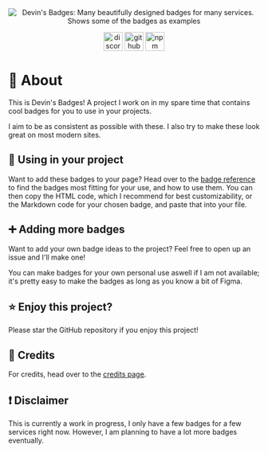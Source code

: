 <div align="center">
<img alt="Devin's Badges: Many beautifully designed badges for many services. Shows some of the badges as examples" src="https://cdn.jsdelivr.net/npm/@intergrav/devins-badges@2/assets/branding/banner_512h.png"></a>

<a href="https://discord.gg/36Tv44cYte"><img alt="discord-plural" height="38" src="https://cdn.jsdelivr.net/npm/@intergrav/devins-badges@2/assets/compact/social/discord-plural_vector.svg"></a>
<a href="https://github.com/intergrav/devins-badges"><img alt="github" height="38" src="https://cdn.jsdelivr.net/npm/@intergrav/devins-badges@2/assets/compact/available/github_vector.svg"></a>
<a href="https://www.npmjs.com/package/@intergrav/devins-badges"><img alt="npm" height="38" src="https://cdn.jsdelivr.net/npm/@intergrav/devins-badges@2/assets/compact/available/npm_vector.svg"></a>
</div>

# 🏅 About

This is Devin's Badges! A project I work on in my spare time that contains cool badges for you to use in your projects.

I aim to be as consistent as possible with these. I also try to make these look great on most modern sites.

## 📰 Using in your project

Want to add these badges to your page? Head over to the [badge reference](https://intergrav.github.io/devins-badges-docs/badges/) to find the badges most fitting for your use, and how to use them. You can then copy the HTML code, which I recommend for best customizability, or the Markdown code for your chosen badge, and paste that into your file.

## ➕ Adding more badges

Want to add your own badge ideas to the project? Feel free to open up an issue and I'll make one!

You can make badges for your own personal use aswell if I am not available; it's pretty easy to make the badges as long as you know a bit of Figma.

## ⭐ Enjoy this project?

Please star the GitHub repository if you enjoy this project!

## 💁 Credits

For credits, head over to the [credits page](https://intergrav.github.io/devins-badges-docs/credits/).

## ❗ Disclaimer

This is currently a work in progress, I only have a few badges for a few services right now. However, I am planning to have a lot more badges eventually.
